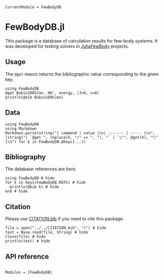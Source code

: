```@meta
CurrentModule = FewBodyDB
```

# FewBodyDB.jl

This package is a database of calculation results for few-body systems. It was developed for testing solvers in [JuliaFewBody](https://github.com/JuliaFewBody) projects.

## Usage

The `@get` macro returns the bibliographic value corresponding to the given key.

```@repl
using FewBodyDB
@get Bubin2005Jan, HD⁺, energy, (J=0, v=0)
println(@bib Bubin2005Jan)
```

## Data

```@eval
using FewBodyDB
using Markdown
Markdown.parse(string("| command | value |\n| :------ | :---- |\n", [string("| `@get ", replace(k, "/" => ", "), "` | `\"", @get(k), "\"` |\n") for k in FewBodyDB.@keys]...))
```

## Bibliography

The database references are here.

```@example
using FewBodyDB # hide
for k in keys(FewBodyDB.REFS) # hide
  println(@bib k) # hide
end # hide
```

## Citation

Please use [CITATION.bib](https://github.com/JuliaFewBody/FewBodyDB.jl/blob/main/CITATION.bib) if you need to cite this package.

```@example
file = open("../../CITATION.bib", "r") # hide
text = Base.read(file, String) # hide
close(file) # hide
println(text) # hide
```

## API reference

```@index
```

```@autodocs
Modules = [FewBodyDB]
```
